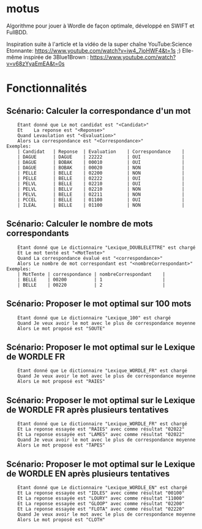 # motus

Algorithme pour jouer à Wordle de façon optimale, développé en SWIFT et FullBDD.

Inspiration suite à l'article et la vidéo de la super chaîne YouTube:Science Etonnante: https://www.youtube.com/watch?v=iw4_7ioHWF4&t=1s ;)
Elle-même inspirée de 3Blue1Brown : https://www.youtube.com/watch?v=v68zYyaEmEA&t=0s

# Fonctionnalités

 ##   Scénario: Calculer la correspondance d'un mot
        Étant donné que Le mot candidat est "<Candidat>"
        Et    La reponse est "<Reponse>"
        Quand Levaulation est "<Evaluation>"
        Alors La correspondance est "<Correspondance>"
    Exemples:
        | Candidat   | Reponse  | Evaluation    | Correspondance    |
        | DAGUE      | DAGUE    | 22222         | OUI               |
        | DAGUE      | BOBAK    | 00010         | OUI               |
        | DAGUE      | BOBAK    | 00020         | NON               |
        | PELLE      | BELLE    | 02200         | NON               |
        | PELLE      | BELLE    | 02222         | OUI               |
        | PELVL      | BELLE    | 02210         | OUI               |
        | PELVL      | BELLV    | 02210         | NON               |
        | PELVL      | BELLE    | 02211         | NON               |
        | PCCEL      | BELLE    | 01100         | OUI               |
        | ILEAL      | BELLE    | 01100         | NON               |
        
 ##   Scénario: Calculer le nombre de mots correspondants
        Étant donné que Le dictionnaire "Lexique_DOUBLELETTRE" est chargé
        Et Le mot tenté est "<MotTente>"
        Quand La correspondance évalué est "<correspondance>"
        Alors Le nombre de mot correspondant est "<nombreCorrespondant>"
    Exemples:
        | MotTente | correspondance | nombreCorrespondant    |
        | BELLE    | 00200          | 1                      |
        | BELLE    | 00220          | 2                      |

##    Scénario: Proposer le mot optimal sur 100 mots
        Étant donné que Le dictionnaire "Lexique_100" est chargé
        Quand Je veux avoir le mot avec le plus de correspondance moyenne
        Alors Le mot proposé est "SOUTE"

##    Scénario: Proposer le mot optimal sur le Lexique de WORDLE FR
        Étant donné que Le dictionnaire "Lexique_WORDLE_FR" est chargé
        Quand Je veux avoir le mot avec le plus de correspondance moyenne
        Alors Le mot proposé est "RAIES"

##    Scénario: Proposer le mot optimal sur le Lexique de WORDLE FR après plusieurs tentatives
        Étant donné que Le dictionnaire "Lexique_WORDLE_FR" est chargé
        Et La reponse essayée est "RAIES" avec comme résultat "02022"
        Et La reponse essayée est "LAMES" avec comme résultat "02022"
        Quand Je veux avoir le mot avec le plus de correspondance moyenne
        Alors Le mot proposé est "TAPES"

##    Scénario: Proposer le mot optimal sur le Lexique de WORDLE EN après plusieurs tentatives
        Étant donné que Le dictionnaire "Lexique_WORDLE_EN" est chargé
        Et La reponse essayée est "IDLES" avec comme résultat "00100"
        Et La reponse essayée est "LOURY" avec comme résultat "11000"
        Et La reponse essayée est "GLOOP" avec comme résultat "02200"
        Et La reponse essayée est "FLOTA" avec comme résultat "02220"
        Quand Je veux avoir le mot avec le plus de correspondance moyenne
        Alors Le mot proposé est "CLOTH"
